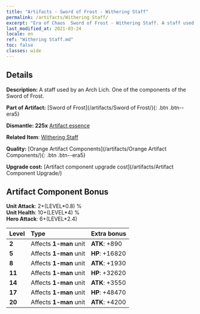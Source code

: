```yaml
---
title: "Artifacts - Sword of Frost - Withering Staff"
permalink: /artifacts/Withering Staff/
excerpt: "Era of Chaos  Sword of Frost - Withering Staff. A staff used by an Arch Lich. One of the components of the Sword of Frost."
last_modified_at: 2021-03-24
locale: en
ref: "Withering Staff.md"
toc: false
classes: wide
---
```




## Details

 **Description:** A staff used by an Arch Lich. One of the components of the Sword of Frost.

 **Part of Artifact:** [Sword of Frost](/artifacts/Sword of Frost/){: .btn .btn--era5}

 **Dismantle: 225x** [Artifact essence](/Items/con_905/)

 **Related Item**: [Withering Staff](/Items/art_162/)

 **Quality:** [Orange Artifact Components](/artifacts/Orange Artifact Components/){: .btn .btn--era5}

 **Upgrade cost:** [Artifact component upgrade cost](/artifacts/Artifact Component Upgrade/)

## Artifact Component Bonus

  **Unit Attack**: 2+(LEVEL\*0.8) %<br/>**Unit Health**: 10+(LEVEL\*4) %<br/>**Hero Attack**: 6+(LEVEL\*2.4)

  |  Level  | Type |    Extra bonus  | 
  |:--------|:-----|:----------------| 
  | **2** | Affects **1-man** unit | **ATK**: +890 | 
  | **5** | Affects **1-man** unit | **HP**: +16820 | 
  | **8** | Affects **1-man** unit | **ATK**: +1930 | 
  | **11** | Affects **1-man** unit | **HP**: +32620 | 
  | **14** | Affects **1-man** unit | **ATK**: +3550 | 
  | **17** | Affects **1-man** unit | **HP**: +48470 | 
  | **20** | Affects **1-man** unit | **ATK**: +4200 | 
